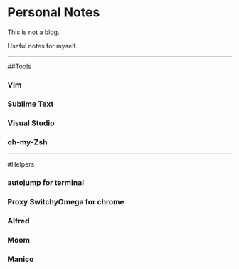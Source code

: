 Personal Notes
========
This is not a blog.

Useful notes for myself.

---

##Tools
### Vim


### Sublime Text

### Visual Studio

### oh-my-Zsh


---

#Helpers
### autojump for terminal
### Proxy SwitchyOmega for chrome
### Alfred
### Moom
### Manico